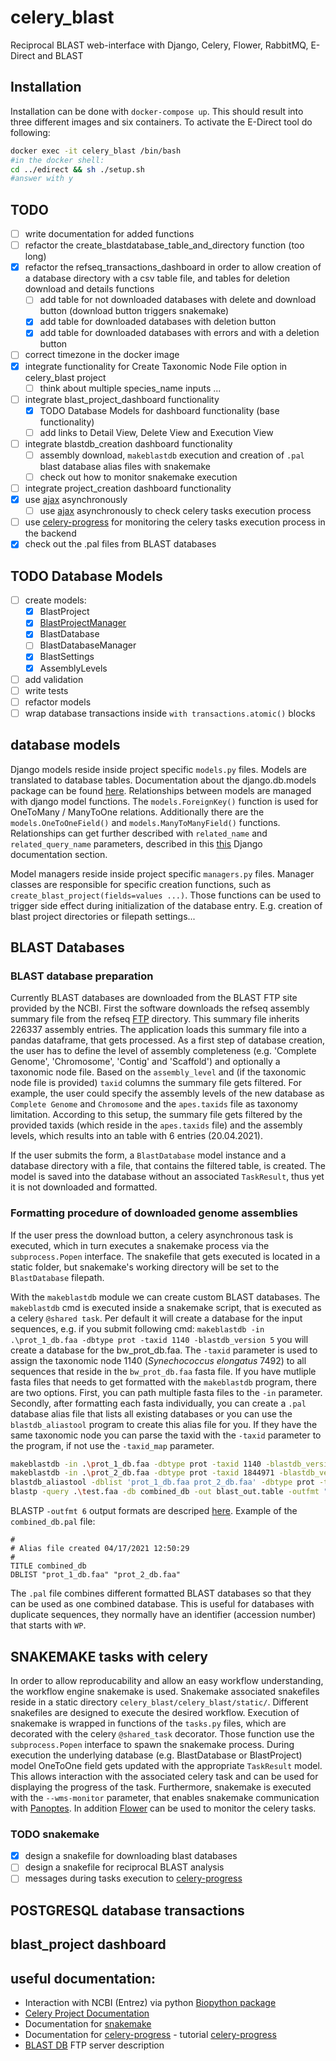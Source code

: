 # celery_blast
Reciprocal BLAST web-interface with Django, Celery, Flower, RabbitMQ, E-Direct and BLAST
## Installation
Installation can be done with `docker-compose up`. This should result into three different images and six containers.
To activate the E-Direct tool do following:
```` Bash
docker exec -it celery_blast /bin/bash
#in the docker shell:
cd ../edirect && sh ./setup.sh
#answer with y
````
## TODO
- [ ] write documentation for added functions
- [ ] refactor the create_blastdatabase_table_and_directory function (too long)
- [X] refactor the refseq_transactions_dashboard in order to allow creation of a database directory with a csv table file, and tables for deletion download and details functions
    - [ ] add table for not downloaded databases with delete and download button (download button triggers snakemake)
    - [X] add table for downloaded databases with deletion button
    - [X] add table for downloaded databases with errors and with a deletion button
- [ ] correct timezone in the docker image
- [x] integrate functionality for Create Taxonomic Node File option in celery_blast project
    - [ ] think about multiple species_name inputs ...
- [ ] integrate blast_project_dashboard functionality
    - [x] TODO Database Models for dashboard functionality (base functionality)
    - [ ] add links to Detail View, Delete View and Execution View
- [ ] integrate blastdb_creation dashboard functionality
    - [ ] assembly download, `makeblastdb` execution and creation of `.pal` blast database alias files with snakemake
    - [ ] check out how to monitor snakemake execution
- [ ] integrate project_creation dashboard functionality
- [X] use [ajax](https://api.jquery.com/jquery.ajax/) asynchronously
    - [ ] use [ajax](https://api.jquery.com/jquery.ajax/) asynchronously to check celery tasks execution process
- [ ] use [celery-progress](https://github.com/czue/celery-progress) for monitoring the celery tasks execution process in the backend
- [X] check out the .pal files from BLAST databases

## TODO Database Models
- [ ] create models:
    - [X] BlastProject
    - [X] [BlastProjectManager](https://docs.djangoproject.com/en/2.2/ref/models/instances/)
    - [X] BlastDatabase
    - [ ] BlastDatabaseManager
    - [X] BlastSettings
    - [X] AssemblyLevels
- [ ] add validation
- [ ] write tests
- [ ] refactor models
- [ ] wrap database transactions inside `with transactions.atomic()` blocks

## database models
Django models reside inside project specific `models.py` files. Models are translated to database tables. 
Documentation about the django.db.models package can be found [here](https://docs.djangoproject.com/en/2.2/topics/db/models/).
Relationships between models are managed with django model functions.
The `models.ForeignKey()` function is used for OneToMany / ManyToOne relations. 
Additionally there are the `models.OneToOneField()` and `models.ManyToManyField()` functions. 
Relationships can get further described with `related_name` and `related_query_name` parameters, described in this
[this](https://docs.djangoproject.com/en/2.2/ref/models/fields/#django.db.models.ForeignKey.related_query_name) Django documentation section.

Model managers reside inside project specific `managers.py` files. 
Manager classes are responsible for specific creation functions, such as ``create_blast_project(fields=values ...)``.
Those functions can be used to trigger side effect during initialization of the database entry.
E.g. creation of blast project directories or filepath settings...

## BLAST Databases
### BLAST database preparation
Currently BLAST databases are downloaded from the BLAST FTP site provided by the NCBI. First the software downloads the refseq assembly summary file from the refseq [FTP](ftp://ftp.ncbi.nih.gov/genomes/refseq/) directory. This summary file inherits 226337 assembly entries. The application loads this summary file into a pandas dataframe, that gets processed. As a first step of database creation, the user has to define the level of assembly completeness (e.g. 'Complete Genome', 'Chromosome', 'Contig' and 'Scaffold') and optionally a taxonomic node file. Based on the `assembly_level` and (if the taxonomic node file is provided) `taxid` columns the summary file gets filtered. For example, the user could specify the assembly levels of the new database as `Complete Genome` and `Chromosome` and the `apes.taxids` file as taxonomy limitation. According to this setup, the summary file gets filtered by the provided taxids (which reside in the `apes.taxids` file) and the assembly levels, which results into an table with 6 entries (20.04.2021).

If the user submits the form, a `BlastDatabase` model instance and a database directory with a file, that contains the filtered table, is created. The model is saved into the database without an associated `TaskResult`, thus yet it is not downloaded and formatted. 

### Formatting procedure of downloaded genome assemblies
If the user press the download button, a celery asynchronous task is executed, which in turn executes a snakemake process via the `subprocess.Popen` interface.
The snakefile that gets executed is located in a static folder, but snakemake's working directory will be set to the `BlastDatabase` filepath.

With the `makeblastdb` module we can create custom BLAST databases. The `makeblastdb` cmd is executed inside a snakemake script, that is executed as a celery `@shared task`.
Per default it will create a database for the input sequences, e.g. if you submit following cmd: 
`makeblastdb -in .\prot_1_db.faa -dbtype prot -taxid 1140 -blastdb_version 5` you will create a database for the bw_prot_db.faa.
The `-taxid` parameter is used to assign the taxonomic node 1140 (*Synechococcus elongatus* 7492) to all sequences that reside in the `bw_prot_db.faa` fasta file.
If you have mutliple fasta files that needs to get formatted with the `makeblastdb` program, there are two options. First, you can path multiple fasta files to the `-in` parameter. Secondly, after formatting each fasta individually, you can create a `.pal` database alias file that lists all existing databases or you can use the `blastdb_aliastool` program to create this alias file for you. If they have the same taxonomic node you can parse the taxid with the `-taxid` parameter to the program, if not use the `-taxid_map` parameter. 

```` Bash
makeblastdb -in .\prot_1_db.faa -dbtype prot -taxid 1140 -blastdb_version 5
makeblastdb -in .\prot_2_db.faa -dbtype prot -taxid 1844971 -blastdb_version 5
blastdb_aliastool -dblist 'prot_1_db.faa prot_2_db.faa' -dbtype prot -title combined_db -out combined_db
blastp -query .\test.faa -db combined_db -out blast_out.table -outfmt "6 qseqid sseqid evalue bitscore qgi sgi sacc pident nident mismatch gaps qcovhsp staxids sscinames scomnames sskingdoms  stitle"
````
BLASTP `-outfmt 6` output formats are descriped [here](http://www.metagenomics.wiki/tools/blast/blastn-output-format-6).
Example of the `combined_db.pal` file:
````Text
#
# Alias file created 04/17/2021 12:50:29
#
TITLE combined_db
DBLIST "prot_1_db.faa" "prot_2_db.faa"
````
The `.pal` file combines different formatted BLAST databases so that they can be used as one combined database. 
This is useful for databases with duplicate sequences, they normally have an identifier (accession number) that starts with `WP`.

## SNAKEMAKE tasks with celery
In order to allow reproducability and allow an easy workflow understanding, the workflow engine snakemake is used. 
Snakemake associated snakefiles reside in a static directory `celery_blast/celery_blast/static/`. 
Different snakefiles are designed to execute the desired workflow. Execution of snakemake is wrapped in functions of the `tasks.py` files,
which are decorated with the celery `@shared_task` decorator. Those function use the `subprocess.Popen` interface to spawn the snakemake process.
During execution the underlying database (e.g. BlastDatabase or BlastProject) model OneToOne field gets updated with the appropriate `TaskResult` model.
This allows interaction with the associated celery task and can be used for displaying the progress of the task. 
Furthermore, snakemake is executed with the `--wms-monitor` parameter, that enables snakemake communication with [Panoptes](https://github.com/panoptes-organization/monitor-schema). In addition [Flower](https://flower.readthedocs.io/en/latest/) can be used to monitor the celery tasks.
### TODO snakemake
- [X] design a snakefile for downloading blast databases
- [ ] design a snakefile for reciprocal BLAST analysis
- [ ] messages during tasks execution to [celery-progress](https://github.com/czue/celery-progress)

## POSTGRESQL database transactions

## blast_project dashboard


## useful documentation:
- Interaction with NCBI (Entrez) via python [Biopython package](https://biopython.org/wiki/Documentation)
- [Celery Project Documentation](https://docs.celeryproject.org/en/stable/django/first-steps-with-django.html)
- Documentation for [snakemake](https://snakemake.readthedocs.io/en/stable/index.html)
- Documentation for [celery-progress](https://github.com/czue/celery-progress) - tutorial [celery-progress](https://www.youtube.com/watch?v=BbPswIqn2VI)
- [BLAST DB](https://ftp.ncbi.nlm.nih.gov/blast/documents/blastdb.html) FTP server description
